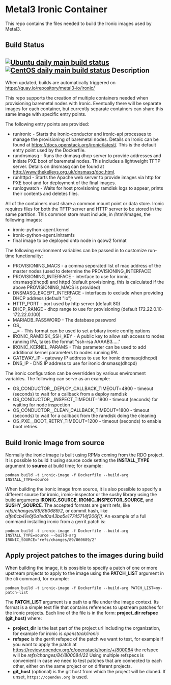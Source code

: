 Metal3 Ironic Container
==========================

This repo contains the files needed to build the Ironic images used by Metal3.

Build Status
------------

[![Ubuntu daily main build status](https://jenkins.nordix.org/buildStatus/icon?job=metal3_daily_main_integration_test_ubuntu&subject=Ubuntu%20daily%20main)](https://jenkins.nordix.org/view/Metal3/job/metal3_daily_main_integration_test_ubuntu/)
[![CentOS daily main build status](https://jenkins.nordix.org/buildStatus/icon?job=metal3_daily_main_integration_test_centos&subject=CentOS%20daily%20main)](https://jenkins.nordix.org/view/Metal3/job/metal3_daily_main_integration_test_centos/)
Description
-----------

When updated, builds are automatically triggered on https://quay.io/repository/metal3-io/ironic/

This repo supports the creation of multiple containers needed when provisioning baremetal nodes with Ironic. Eventually there will be separate images for each container, but currently separate containers can share this same image with specific entry points.

The following entry points are provided:
- runironic - Starts the ironic-conductor and ironic-api processes to manage the provisioning of baremetal nodes.  Details on Ironic can be found at https://docs.openstack.org/ironic/latest/.  This is the default entry point used by the Dockerfile.
- rundnsmasq - Runs the dnmasq dhcp server to provide addresses and initiate PXE boot of baremetal nodes.  This includes a lightweight TFTP server.  Details on dnsmasq can be found at http://www.thekelleys.org.uk/dnsmasq/doc.html.
- runhttpd - Starts the Apache web server to provide images via http for PXE boot and for deployment of the final images.
- runlogwatch - Waits for host provisioning ramdisk logs to appear, prints their contents and deletes files.

All of the containers must share a common mount point or data store.  Ironic requires files for both the TFTP server and HTTP server to be stored in the same partition.  This common store must include, in <shared store>/html/images, the following images:
- ironic-python-agent.kernel
- ironic-python-agent.initramfs
- final image to be deployed onto node in qcow2 format

The following environment variables can be passed in to customize run-time functionality:
- PROVISIONING_MACS - a comma seperated list of mac address of the master nodes (used to determine the PROVISIONING_INTERFACE)
- PROVISIONING_INTERFACE - interface to use for ironic, dnsmasq(dhcpd) and httpd (default provisioning, this is calculated if the above PROVISIONING_MACS is provided)
- DNSMASQ_EXCEPT_INTERFACE - interfaces to exclude when providing DHCP address (default "lo")
- HTTP_PORT - port used by http server (default 80)
- DHCP_RANGE - dhcp range to use for provisioning (default 172.22.0.10-172.22.0.100)
- MARIADB_PASSWORD - The database password
- OS_<section>_\_<name>=<value> - This format can be used to set arbitary ironic config options
- IRONIC_RAMDISK_SSH_KEY - A public key to allow ssh access to nodes running IPA, takes the format "ssh-rsa AAAAB3....."
- IRONIC_KERNEL_PARAMS - This parameter can be used to add additional kernel parameters to nodes running IPA
- GATEWAY_IP - gateway IP address to use for ironic dnsmasq(dhcpd)
- DNS_IP - DNS IP address to use for ironic dnsmasq(dhcpd)

The ironic configuration can be overridden by various environment variables. The following can serve as an example:
- OS_CONDUCTOR__DEPLOY_CALLBACK_TIMEOUT=4800 - timeout (seconds) to wait for a callback from a deploy ramdisk
- OS_CONDUCTOR__INSPECT_TIMEOUT=1800 - timeout (seconds) for waiting for node inspection
- OS_CONDUCTOR__CLEAN_CALLBACK_TIMEOUT=1800 - timeout (seconds) to wait for a callback from the ramdisk doing the cleaning
- OS_PXE__BOOT_RETRY_TIMEOUT=1200 - timeout (seconds) to enable boot retries.

Build Ironic Image from source
------------------------------

Normally the ironic image is built using RPMs coming from the RDO project.
It is possible to build it using source code setting the **INSTALL_TYPE**
argument to **source** at build time; for example:

    podman build -t ironic-image -f Dockerfile --build-arg INSTALL_TYPE=source

When building the ironic image from source, it is also possible to specify a
different source for ironic, ironic-inspector or the sushy library using the build
arguments **IRONIC_SOURCE**, **IRONIC_INSPECTOR_SOURCE**, and **SUSHY_SOURCE**.
The accepted formats are gerrit refs, like _refs/changes/89/860689/2_, or commit
hash, like _a1fe6cb41e6f0a1ed0a43ba5e17745714f206f1f_.
An example of a full command installing ironic from a gerrit patch is:

    podman build -t ironic-image -f Dockerfile --build-arg INSTALL_TYPE=source --build-arg IRONIC_SOURCE="refs/changes/89/860689/2"

Apply project patches to the images during build
------------------------------------------------

When building the image, it is possible to specify a patch of one or more
upstream projects to apply to the image using the **PATCH_LIST** argument in
the cli command, for example:

    podman build -t ironic-image -f Dockerfile --build-arg PATCH_LIST=my-patch-list

The **PATCH_LIST** argument is a path to a file under the image context.
Its format is a simple text file that contains references to upstream patches
for the ironic projects.
Each line of the file is in the form:
    **project_dir refspec (git_host)**
where:

* **project_dir** is the last part of the project url including the organization,
for example for ironic is _openstack/ironic_
* **refspec** is the gerrit refspec of the patch we want to test, for example if
you want to apply the patch at
<https://review.opendev.org/c/openstack/ironic/+/800084>
the refspec will be _refs/changes/84/800084/22_
Using multiple refspecs is convenient in case we need to test patches that
are connected to each other, either on the same project or on different
projects.
* **git_host** (optional) is the git host from which the project will be cloned.
If unset, `https://opendev.org` is used.
